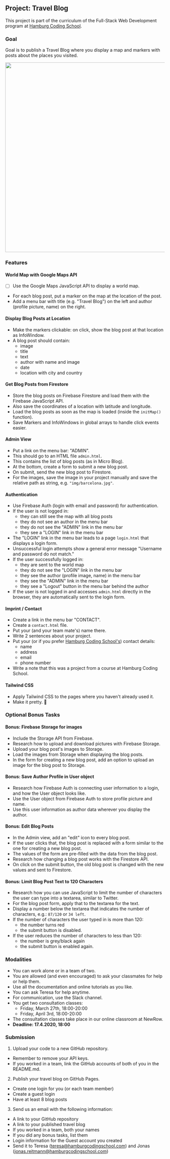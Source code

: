 ## Project: Travel Blog

This project is part of the curriculum of the Full-Stack Web Development program at [Hamburg Coding School](https://hamburgcodingschool.com/).

### Goal

Goal is to publish a Travel Blog where you display a map and markers with posts about the places you visited.

<img src="board-images/travel-blog-sketch.jpg" width="600"/>

### Features

#### World Map with Google Maps API

- [ ] Use the Google Maps JavaScript API to display a world map.
- For each blog post, put a marker on the map at the location of the post.
- Add a menu bar with title (e.g. "Travel Blog") on the left and author (profile picture, name) on the right.

#### Display Blog Posts at Location

- Make the markers clickable: on click, show the blog post at that location as InfoWindow.
- A blog post should contain:
  - image 
  - title
  - text
  - author with name and image
  - date
  - location with city and country

#### Get Blog Posts from Firestore

- Store the blog posts on Firebase Firestore and load them with the Firebase JavaScript API.
- Also save the coordinates of a location with latitude and longitude.
- Load the blog posts as soon as the map is loaded (inside the `initMap()` function).
- Save Markers and InfoWindows in global arrays to handle click events easier.

#### Admin View

- Put a link on the menu bar: "ADMIN".
- This should go to an HTML file `admin.html`.
- This contains the list of blog posts (as in Micro Blog).
- At the bottom, create a form to submit a new blog post.
- On submit, send the new blog post to Firestore.
- For the images, save the image in your project manually and save the relative path as string, e.g. `"img/barcelona.jpg"`.

#### Authentication

- Use Firebase Auth (login with email and password) for authentication.
- If the user is not logged in:
  - they can still see the map with all blog posts
  - they do not see an author in the menu bar
  - they do not see the "ADMIN" link in the menu bar
  - they see a "LOGIN" link in the menu bar
- The "LOGIN" link in the menu bar leads to a page `login.html` that displays a login form.
- Unsuccessful login attempts show a general error message "Username and password do not match."
- If the user successfully logged in:
  - they are sent to the world map
  - they do not see the "LOGIN" link in the menu bar
  - they see the author (profile image, name) in the menu bar
  - they see the "ADMIN" link in the menu bar
  - they see a "Logout" button in the menu bar behind the author
- If the user is not logged in and accesses `admin.html` directly in the browser, they are automatically sent to the login form.

#### Imprint / Contact

- Create a link in the menu bar "CONTACT".
- Create a `contact.html` file.
- Put your (and your team mate's) name there.
- Write 2 sentences about your project.
- Put your (or if you prefer [Hamburg Coding School's](https://hamburgcodingschool.com/contact/)) contact details:
  - name
  - address
  - email
  - phone number
- Write a note that this was a project from a course at Hamburg Coding School.

#### Tailwind CSS

- Apply Tailwind CSS to the pages where you haven't already used it.
- Make it pretty. 🤩

### Optional Bonus Tasks

#### Bonus: Firebase Storage for images

- Include the Storage API from Firebase.
- Research how to upload and download pictures with Firebase Storage.
- Upload your blog post's images to Storage.
- Load the images from Storage when displaying the blog posts.
- In the form for creating a new blog post, add an option to upload an image for the blog post to Storage.

#### Bonus: Save Author Profile in User object

- Research how Firebase Auth is connecting user information to a login, and how the User object looks like.
- Use the User object from Firebase Auth to store profile picture and name.
- Use this user information as author data wherever you display the author.

#### Bonus: Edit Blog Posts

- In the Admin view, add an "edit" icon to every blog post.
- If the user clicks that, the blog post is replaced with a form similar to the one for creating a new blog post.
- The values of the form are pre-filled with the data from the blog post.
- Research how changing a blog post works with the Firestore API.
- On click on the submit button, the old blog post is changed with the new values and sent to Firestore.

#### Bonus: Limit Blog Post Text to 120 Characters

- Research how you can use JavaScript to limit the number of characters the user can type into a textarea, similar to Twitter.
- For the blog post form, apply that to the textarea for the text.
- Display a number below the textarea that indicates the number of characters, e.g.: `87/120` or `34 left`.
- If the number of characters the user typed in is more than 120:
  - the number turns red
  - the submit button is disabled.
- If the user reduces the number of characters to less than 120:
  - the number is grey/black again
  - the submit button is enabled again.

### Modalities

- You can work alone or in a team of two.
- You are allowed (and even encouraged) to ask your classmates for help or help them.
- Use all the documentation and online tutorials as you like.
- You can ask Teresa for help anytime.
- For communication, use the Slack channel.
- You get two consultation classes:
  - Friday, March 27th, 18:00-20:00
  - Friday, April 3rd, 18:00-20:00
- The consultation classes take place in our online classroom at NewRow.
- **Deadline: 17.4.2020, 18:00**

### Submission

1. Upload your code to a new GitHub repository.
  - Remember to remove your API keys.
  - If you worked in a team, link the GitHub accounts of both of you in the README.md.

2. Publish your travel blog on GitHub Pages.
  - Create one login for you (or each team member)
  - Create a guest login
  - Have at least 8 blog posts

3. Send us an email with the following information:
  - A link to your GitHub repository
  - A link to your published travel blog
  - If you worked in a team, both your names
  - If you did any bonus tasks, list them
  - Login information for the Guest account you created
  - Send it to Teresa (teresa@hamburgcodingschool.com) and Jonas (jonas.reitmann@hamburgcodingschool.com)
